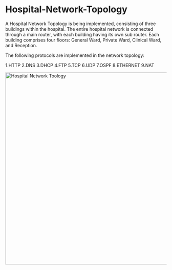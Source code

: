 # Hospital-Network-Topology

A Hospital Network Topology is being implemented, consisting of three buildings within the hospital. The entire hospital network is connected through a main router, with each building having its own sub router. Each building comprises four floors: General Ward, Private Ward, Clinical Ward, and Reception.

The following protocols are implemented in the network topology:

1.HTTP
2.DNS
3.DHCP
4.FTP
5.TCP
6.UDP
7.OSPF
8.ETHERNET
9.NAT

<img src="Hospital Network Toology.png" alt="Hospital Network Toology" width="1000" height="600">
